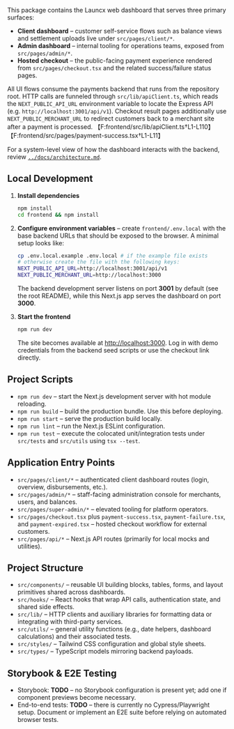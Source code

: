 This package contains the Launcx web dashboard that serves three primary surfaces:

- **Client dashboard** – customer self-service flows such as balance views and settlement uploads live under `src/pages/client/*`.
- **Admin dashboard** – internal tooling for operations teams, exposed from `src/pages/admin/*`.
- **Hosted checkout** – the public-facing payment experience rendered from `src/pages/checkout.tsx` and the related success/failure status pages.

All UI flows consume the payments backend that runs from the repository root. HTTP calls are funneled through `src/lib/apiClient.ts`, which reads the `NEXT_PUBLIC_API_URL` environment variable to locate the Express API (e.g. `http://localhost:3001/api/v1`). Checkout result pages additionally use `NEXT_PUBLIC_MERCHANT_URL` to redirect customers back to a merchant site after a payment is processed. 【F:frontend/src/lib/apiClient.ts†L1-L110】【F:frontend/src/pages/payment-success.tsx†L1-L11】

For a system-level view of how the dashboard interacts with the backend, review [`../docs/architecture.md`](../docs/architecture.md).

## Local Development

1. **Install dependencies**
   ```bash
   npm install
   cd frontend && npm install
   ```

2. **Configure environment variables** – create `frontend/.env.local` with the base backend URLs that should be exposed to the browser. A minimal setup looks like:
   ```bash
   cp .env.local.example .env.local # if the example file exists
   # otherwise create the file with the following keys:
   NEXT_PUBLIC_API_URL=http://localhost:3001/api/v1
   NEXT_PUBLIC_MERCHANT_URL=http://localhost:3000
   ```
   The backend development server listens on port **3001** by default (see the root README), while this Next.js app serves the dashboard on port **3000**.

3. **Start the frontend**
   ```bash
   npm run dev
   ```
   The site becomes available at [http://localhost:3000](http://localhost:3000). Log in with demo credentials from the backend seed scripts or use the checkout link directly.

## Project Scripts

- `npm run dev` – start the Next.js development server with hot module reloading.
- `npm run build` – build the production bundle. Use this before deploying.
- `npm run start` – serve the production build locally.
- `npm run lint` – run the Next.js ESLint configuration.
- `npm run test` – execute the colocated unit/integration tests under `src/tests` and `src/utils` using `tsx --test`.

## Application Entry Points

- `src/pages/client/*` – authenticated client dashboard routes (login, overview, disbursements, etc.).
- `src/pages/admin/*` – staff-facing administration console for merchants, users, and balances.
- `src/pages/super-admin/*` – elevated tooling for platform operators.
- `src/pages/checkout.tsx` plus `payment-success.tsx`, `payment-failure.tsx`, and `payment-expired.tsx` – hosted checkout workflow for external customers.
- `src/pages/api/*` – Next.js API routes (primarily for local mocks and utilities).

## Project Structure

- `src/components/` – reusable UI building blocks, tables, forms, and layout primitives shared across dashboards.
- `src/hooks/` – React hooks that wrap API calls, authentication state, and shared side effects.
- `src/lib/` – HTTP clients and auxiliary libraries for formatting data or integrating with third-party services.
- `src/utils/` – general utility functions (e.g., date helpers, dashboard calculations) and their associated tests.
- `src/styles/` – Tailwind CSS configuration and global style sheets.
- `src/types/` – TypeScript models mirroring backend payloads.

## Storybook & E2E Testing

- Storybook: **TODO** – no Storybook configuration is present yet; add one if component previews become necessary.
- End-to-end tests: **TODO** – there is currently no Cypress/Playwright setup. Document or implement an E2E suite before relying on automated browser tests.
